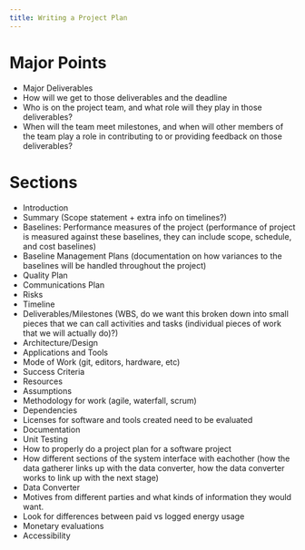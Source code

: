 ```yaml
---
title: Writing a Project Plan
---
```


# Major Points

* Major Deliverables
* How will we get to those deliverables and the deadline
* Who is on the project team, and what role will they play in those deliverables?
* When will the team meet milestones, and when will other members of the team play a role in contributing to or providing feedback on those deliverables?

# Sections

* Introduction
* Summary (Scope statement + extra info on timelines?)
* Baselines: Performance measures of the project (performance of project is measured against these baselines, they can include scope, schedule, and cost baselines)
* Baseline Management Plans (documentation on how variances to the baselines will be handled throughout the project)
* Quality Plan
* Communications Plan
* Risks
* Timeline
* Deliverables/Milestones (WBS, do we want this broken down into small pieces that we can call activities and tasks (individual pieces of work that we will actually do)?)
* Architecture/Design
* Applications and Tools
* Mode of Work (git, editors, hardware, etc)
* Success Criteria
* Resources
* Assumptions
* Methodology for work (agile, waterfall, scrum)
* Dependencies
* Licenses for software and tools created need to be evaluated
* Documentation
* Unit Testing
* How to properly do a project plan for a software project
* How different sections of the system interface with eachother (how the data gatherer links up with the data converter, how the data converter works to link up with the next stage)
* Data Converter
* Motives from different parties and what kinds of information they would want.
* Look for differences between paid vs logged energy usage
* Monetary evaluations
* Accessibility